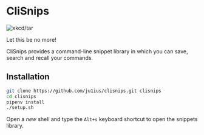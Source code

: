 CliSnips
========

![xkcd/tar](http://imgs.xkcd.com/comics/tar.png)

Let this be no more!

CliSnips provides a command-line snippet library in which you can save, search and recall your commands.


## Installation

```sh
git clone https://github.com/ju1ius/clisnips.git clisnips
cd clisnips
pipenv install
./setup.sh
```

Open a *new* shell and type the `Alt+s` keyboard shortcut to open the snippets library.
